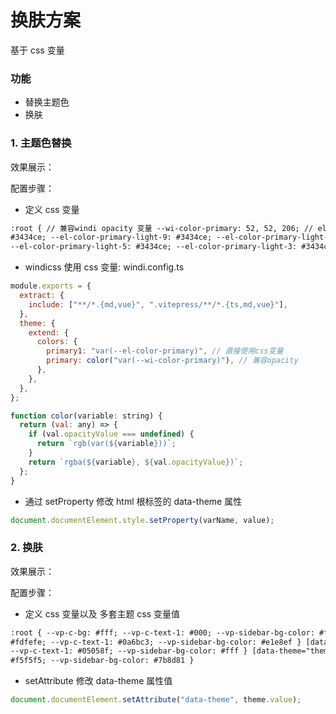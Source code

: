 <!--
 * @Description: 模块名称
 * @Author: ym
 * @Date: 2023-05-10 10:28:54
 * @LastEditTime: 2023-12-05 16:49:53
-->

# 换肤方案

基于 css 变量

### 功能

- 替换主题色
- 换肤

### 1. 主题色替换

效果展示：
<demo src="./index.vue"></demo>

配置步骤：

- 定义 css 变量

```html
:root { // 兼容windi opacity 变量 --wi-color-primary: 52, 52, 206; // element-plus 主题色覆盖 --el-color-primary:
#3434ce; --el-color-primary-light-9: #3434ce; --el-color-primary-light-8: #3434ce; --el-color-primary-light-7: #3434ce;
--el-color-primary-light-5: #3434ce; --el-color-primary-light-3: #3434ce; --el-color-primary-dark-2: #3434ce; }
```

- windicss 使用 css 变量: windi.config.ts

```javascript
module.exports = {
  extract: {
    include: ["**/*.{md,vue}", ".vitepress/**/*.{ts,md,vue}"],
  },
  theme: {
    extend: {
      colors: {
        primary1: "var(--el-color-primary)", // 直接使用css变量
        primary: color("var(--wi-color-primary)"), // 兼容opacity
      },
    },
  },
};
```

```javascript
function color(variable: string) {
  return (val: any) => {
    if (val.opacityValue === undefined) {
      return `rgb(var(${variable}))`;
    }
    return `rgba(${variable}, ${val.opacityValue})`;
  };
}
```

- 通过 setProperty 修改 html 根标签的 data-theme 属性

```javascript
document.documentElement.style.setProperty(varName, value);
```

### 2. 换肤

效果展示：
<demo src="./themeChange.vue"></demo>

配置步骤：

- 定义 css 变量以及 多套主题 css 变量值

```html
:root { --vp-c-bg: #fff; --vp-c-text-1: #000; --vp-sidebar-bg-color: #f6f6f7 } [data-theme="theme1"] { --vp-c-bg:
#fdfefe; --vp-c-text-1: #0a6bc3; --vp-sidebar-bg-color: #e1e8ef } [data-theme="theme2"] { --vp-c-bg: #eaeaef;
--vp-c-text-1: #05058f; --vp-sidebar-bg-color: #fff } [data-theme="theme3"] { --vp-c-bg: #395e45; --vp-c-text-1:
#f5f5f5; --vp-sidebar-bg-color: #7b8d81 }
```

- setAttribute 修改 data-theme 属性值

```javascript
document.documentElement.setAttribute("data-theme", theme.value);
```

